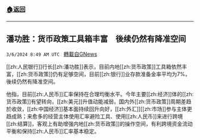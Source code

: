 ###  [:house:返回](README.md)
---


## 潘功胜：货币政策工具箱丰富　後续仍然有降准空间
`3/6/2024 8:49 AM UTC ` [轉載自GNews](https://gnews.org/articles/2369983)

[[zh:人民银行]]行长[[zh:潘功胜]]表示，目前内地[[zh:货币政策]]工具箱依然丰富，[[zh:货币政策]]仍有足够空间，目前[[zh:银行]]业存款准备金率平均为7%，後续仍然有降准空间。

他指，目前[[zh:人民币]]汇率保持在合理均衡水平。今年主要[[zh:经济]]体的[[zh:货币政策]]有望转向，[[zh:美元]]升值动能减弱，国内外[[zh:货币政策]]周期差趋於收敛，[[zh:中国经济]]基本面持续回升向好，[[zh:外汇]][[zh:市场]]参与主体更趋成熟；来愈多的经营主体使用汇率避险工具、使用[[zh:人民币]]来进行跨境[[zh:结算]]，客观上有助增强内地[[zh:货币政策]]的操作空间，有利跨境资金流动平衡和保持[[zh:人民币]]汇率基本稳定。
